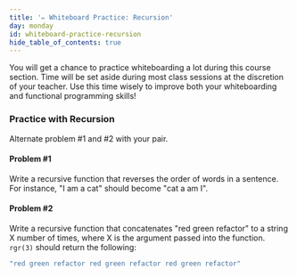 ```yaml
---
title: '✏️ Whiteboard Practice: Recursion'
day: monday
id: whiteboard-practice-recursion
hide_table_of_contents: true
---
```


You will get a chance to practice whiteboarding a lot during this course section. Time will be set aside during most class sessions at the discretion of your teacher. Use this time wisely to improve both your whiteboarding and functional programming skills!

### Practice with Recursion

Alternate problem #1 and #2 with your pair.

#### Problem #1

Write a recursive function that reverses the order of words in a sentence. For instance, "I am a cat" should become "cat a am I".

#### Problem #2

Write a recursive function that concatenates "red green refactor" to a string X number of times, where X is the argument passed into the function. `rgr(3)` should return the following:

```javascript
"red green refactor red green refactor red green refactor"
```
